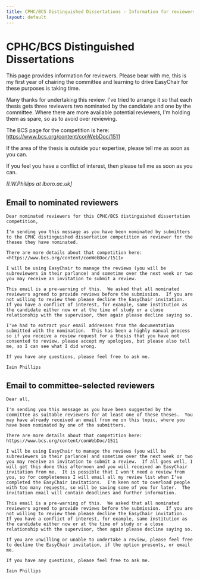 ```yaml
---
title: CPHC/BCS Distinguished Dissertations - Information for reviewers. 
layout: default
---
```


CPHC/BCS Distinguished Dissertations
====================================

This page provides information for reviewers. Please bear with me, this
is my first year of chairing the committee and learning to drive
EasyChair for these purposes is taking time.

Many thanks for undertaking this review. I've tried to arrange it so
that each thesis gets three reviewers two nominated by the candidate and
one by the committee. Where there are more available potential
reviewers, I'm holding them as spare, so as to avoid over reviewing.

The BCS page for the competition is here:
<https://www.bcs.org/content/conWebDoc/1511>

If the area of the thesis is outside your expertise, please tell me as
soon as you can.

If you feel you have a conflict of interest, then please tell me as
soon as you can.

*[I.W.Phillips at lboro.ac.uk]*

Email to nominated reviewers
----------------------------

    Dear nominated reviewers for this CPHC/BCS distinguished dissertation
    competition,

    I'm sending you this message as you have been nominated by submitters
    to the CPHC distinguished dissertation competition as reviewer for the
    theses they have nominated.

    There are more details about that competition here:
    <https://www.bcs.org/content/conWebDoc/1511>

    I will be using EasyChair to manage the reviews (you will be
    subreviewers in their parlance) and sometime over the next week or two
    you may receive an invitation to submit a review.

    This email is a pre-warning of this.  We asked that all nominated
    reviewers agreed to provide reviews before the submission.  If you are
    not willing to review then please decline the EasyChair invitation.
    If you have a conflict of interest, for example, same institution as
    the candidate either now or at the time of study or a close
    relationship with the supervisor, then again please decline saying so.

    I've had to extract your email addresses from the documentation
    submitted with the nomination.  This has been a highly manual process
    so if you receive a review request for a thesis that you have not
    consented to review, please accept my apologies, but please also tell
    me, so I can see what I did wrong.

    If you have any questions, please feel free to ask me.

    Iain Phillips

Email to committee-selected reviewers
-------------------------------------

    Dear all,

    I'm sending you this message as you have been suggested by the
    committee as suitable reviewers for at least one of these theses.  You
    may have already received an email from me on this topic, where you
    have been nominated by one of the submitters.

    There are more details about that competition here: https://www.bcs.org/content/conWebDoc/1511

    I will be using EasyChair to manage the reviews (you will be
    subreviewers in their parlance) and sometime over the next week or two
    you may receive an invitation to submit a review.  If all goes well, I
    will get this done this afternoon and you will received an EasyChair
    invitation from me.  It is possible that I won't need a review from
    you, so for completeness I will email all my review list when I've
    completed the EasyChair invitations.  I'm keen not to overload people
    with too many requests, so will be saving some of you for later.  The
    invitation email will contain deadlines and further information.

    This email is a pre-warning of this.  We asked that all nominated
    reviewers agreed to provide reviews before the submission.  If you are
    not willing to review then please decline the EasyChair invitation.
    If you have a conflict of interest, for example, same institution as
    the candidate either now or at the time of study or a close
    relationship with the supervisor, then again please decline saying so.

    If you are unwilling or unable to undertake a review, please feel free
    to decline the EasyChair invitation, if the option presents, or email
    me.

    If you have any questions, please feel free to ask me.

    Iain Phillips
